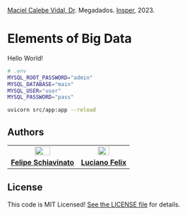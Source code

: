 [Maciel Calebe Vidal, Dr](https://www.linkedin.com/in/macielvidal/). Megadados.
[Insper](https://www.insper.edu.br), 2023.

# Elements of Big Data

Hello World!

```sh
# .env
MYSQL_ROOT_PASSWORD="admin"
MYSQL_DATABASE="main"
MYSQL_USER="user"
MYSQL_PASSWORD="pass"
```

```sh
uvicorn src/app:app --reload
```

## Authors

<table width="100%">
    <tr>
        <td align="center">
            <a href="https://github.com/felipeschiavinato"><img src="https://github.com/felipeschiavinato.png" style="width: 50%;" /></a>
        </td>
        <td align="center">
            <a href="https://github.com/FelixLuciano"><img src="https://github.com/FelixLuciano.png" style="width: 50%;" /><br /></a>
        </td>
    </tr>
    <tr>
        <td align="center">
            <a href="https://github.com/felipeschiavinato"><strong>Felipe Schiavinato</strong></a>
        </td>
        <td align="center">
            <a href="https://github.com/FelixLuciano"><strong>Luciano Felix</strong></a>
        </td>
    </tr>
</table>

## License

This code is MIT Licensed! [See the LICENSE file](LICENSE) for details.
